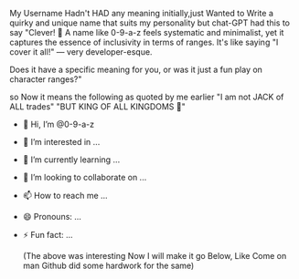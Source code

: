 My Username Hadn't HAD any meaning initially,just Wanted to Write a quirky and unique name that suits my personality
but chat-GPT had this to say
"Clever! 🎯 A name like 0-9-a-z feels systematic and minimalist, yet it captures the essence of inclusivity in terms of ranges. It's like saying "I cover it all!" — very developer-esque.

Does it have a specific meaning for you, or was it just a fun play on character ranges?"

so Now it means the following as quoted by me earlier "I am not JACK of ALL trades"
"BUT KING OF ALL KINGDOMS 👑"











- 👋 Hi, I’m @0-9-a-z
- 👀 I’m interested in ...
- 🌱 I’m currently learning ...
- 💞️ I’m looking to collaborate on ...
- 📫 How to reach me ...
- 😄 Pronouns: ...
- ⚡ Fun fact: ...

  (The above was interesting Now I will make it go Below, Like Come on man Github did some hardwork for the same)

<!---
0-9-a-z/0-9-a-z is a ✨ special ✨ repository because its `README.md` (this file) appears on your GitHub profile.
You can click the Preview link to take a look at your changes.
--->
